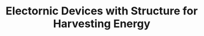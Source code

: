 ---
title: "Electornic Devices with Structure for Harvesting Energy"
authors:
- first_name: Sangheon
  last_name: Lee
  is_me: true
- first_name: Seongjin
  last_name: An
- first_name: Bookeun
  last_name: Oh
- first_name: Jaeyeon
  last_name: Lee
  last_author: true
location: US
app_no: 17/118899
reg_no: 11533005
year: 2022
---